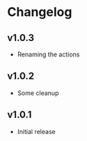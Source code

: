 # Changelog

## v1.0.3

 - Renaming the actions

## v1.0.2

 - Some cleanup

## v1.0.1

 - Initial release
